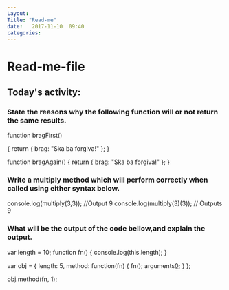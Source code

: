 ```yaml
---
Layout: 
Title: "Read-me"
date:   2017-11-10  09:40
categories: 
---
```

#                                       Read-me-file
## Today's activity:
### State the reasons why the following function will or not return the same results.

function bragFirst()

{
  return {
      brag: "Ska ba forgiva!"
  };
}

function bragAgain()
{
  return
  {
      brag: "Ska ba forgiva!"
  };
}

### Write a multiply method which will perform correctly when called using either syntax below.

console.log(multiply(3,3));   //Output 9
console.log(multiply(3)(3));  // Outputs 9

### What will be the output of the code bellow,and explain the output. 

var length = 10;
function fn() {
	console.log(this.length);
}

var obj = {
  length: 5,
  method: function(fn) {
    fn();
    arguments[0]();
  }
};

obj.method(fn, 1);
